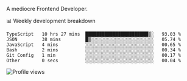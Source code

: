 A mediocre Frontend Developer.

📊 Weekly development breakdown
<!--START_SECTION:waka-->

```text
TypeScript   10 hrs 27 mins  ███████████████████████▒░   93.03 %
JSON         38 mins         █▒░░░░░░░░░░░░░░░░░░░░░░░   05.74 %
JavaScript   4 mins          ░░░░░░░░░░░░░░░░░░░░░░░░░   00.65 %
Bash         2 mins          ░░░░░░░░░░░░░░░░░░░░░░░░░   00.34 %
Git Config   1 min           ░░░░░░░░░░░░░░░░░░░░░░░░░   00.17 %
Other        0 secs          ░░░░░░░░░░░░░░░░░░░░░░░░░   00.04 %
```

<!--END_SECTION:waka-->

<img src="https://gpvc.arturio.dev/iqbalfasri" alt="Profile views"/>

